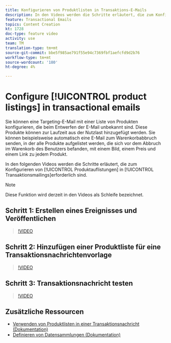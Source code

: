 ```yaml
---
title: Konfigurieren von Produktlisten in Transaktions-E-Mails
description: In den Videos werden die Schritte erläutert, die zum Konfigurieren von Produktauflistungen in transaktionalen E-Mails in Adobe Campaign Standard (ACS) erforderlich sind.
feature: Transactional Emails
topics: Content Creation
kt: 1728
doc-type: feature video
activity: use
team: TM
translation-type: tm+mt
source-git-commit: bbe5f985ae791f55e94c7369fbf1aefcfd9d2b76
workflow-type: tm+mt
source-wordcount: '180'
ht-degree: 4%

---
```



# Configure [!UICONTROL product listings] in transactional emails

Sie können eine Targeting-E-Mail mit einer Liste von Produkten konfigurieren, die beim Entwerfen der E-Mail unbekannt sind. Diese Produkte können zur Laufzeit aus der Nutzlast hinzugefügt werden. Sie können beispielsweise automatisch eine E-Mail zum Warenkorbabbruch senden, in der alle Produkte aufgelistet werden, die sich vor dem Abbruch im Warenkorb des Benutzers befanden, mit einem Bild, einem Preis und einem Link zu jedem Produkt.

In den folgenden Videos werden die Schritte erläutert, die zum Konfigurieren von [!UICONTROL Produktauflistungen] in [!UICONTROL Transaktionsmailings]erforderlich sind.

>[!NOTE]
>
>Diese Funktion wird derzeit in den Videos als Schleife bezeichnet.

## Schritt 1: Erstellen eines Ereignisses und Veröffentlichen

>[!VIDEO](https://video.tv.adobe.com/v/25914?quality=12)

## Schritt 2: Hinzufügen einer Produktliste für eine Transaktionsnachrichtenvorlage

>[!VIDEO](https://video.tv.adobe.com/v/25915?quality=12)

## Schritt 3: Transaktionsnachricht testen

>[!VIDEO](https://video.tv.adobe.com/v/25916?quality=12)

## Zusätzliche Ressourcen

* [Verwenden von Produktlisten in einer Transaktionsnachricht (Dokumentation)](https://docs.adobe.com/content/help/en/campaign-standard/using/communication-channels/transactional-messaging/event-transactional-messages.html#using-product-listings-in-a-transactional-message)
* [Definieren von Datensammlungen (Dokumentation)](https://docs.adobe.com/content/help/en/campaign-standard/using/administrating/configuring-channels/configuring-transactional-messaging.html#defining-data-collections)
